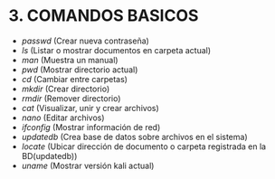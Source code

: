 # 3\. COMANDOS BASICOS

- _passwd_ (Crear nueva contraseña)
- _ls_ (Listar o mostrar documentos en carpeta actual)
- _man_ (Muestra un manual)
- _pwd_ (Mostrar directorio actual)
- _cd_ (Cambiar entre carpetas)
- _mkdir_ (Crear directorio)
- _rmdir_ (Remover directorio)
- _cat_ (Visualizar, unir y crear archivos)
- _nano_ (Editar archivos)
- _ifconfig_ (Mostrar información de red)
- _updatedb_ (Crea base de datos sobre archivos en el sistema)
- _locate_ (Ubicar dirección de documento o carpeta registrada en la BD(updatedb))
- _uname_ (Mostrar versión kali actual)
